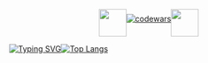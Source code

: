 <div>

<div style="display: flex; justify-content: center" >

<img src="https://media.giphy.com/media/v1.Y2lkPTc5MGI3NjExcWkxdWdzNTBlaTF1MXN6ZngxaGdyb3B0bWgwYTExZWwwNWxoYzkxeCZlcD12MV9naWZzX3NlYXJjaCZjdD1n/kZqbBT64ECtjy/giphy.gif" width="50" height="50" style="margin-top: 5px"/>

[![codewars](https://www.codewars.com/users/violetevergdev/badges/large)](https://www.codewars.com/users/violetevergdev)

<img src="https://media.giphy.com/media/v1.Y2lkPTc5MGI3NjExcWkxdWdzNTBlaTF1MXN6ZngxaGdyb3B0bWgwYTExZWwwNWxoYzkxeCZlcD12MV9naWZzX3NlYXJjaCZjdD1n/kZqbBT64ECtjy/giphy.gif" width="50" height="50" style="margin-top: 5px"/>

</div> 

<div id="header" style="display: flex">

[![Typing SVG](https://readme-typing-svg.demolab.com?font=Fira+Code&duration=4000&center=true&multiline=true&random=false&width=435&height=100&lines=Hi!+My+name+is+Violet;developer+with+passion;for+learning+and+creating)](https://git.io/typing-svg)

[![Top Langs](https://github-readme-stats.vercel.app/api/top-langs/?username=violetevergdev&layout=compact)](https://github.com/anuraghazra/github-readme-stats)

</div>

</div>
